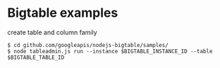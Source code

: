 # Bigtable examples

create table and column family
```
$ cd github.com/googleapis/nodejs-bigtable/samples/
$ node tableadmin.js run --instance $BIGTABLE_INSTANCE_ID --table $BIGTABLE_TABLE_ID
```
